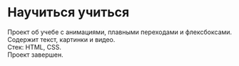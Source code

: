 # Научиться учиться
Проект об учебе с анимациями, плавными переходами и флексбоксами. Содержит текст, картинки и видео.  
Стек: HTML, CSS.  
Проект завершен.
